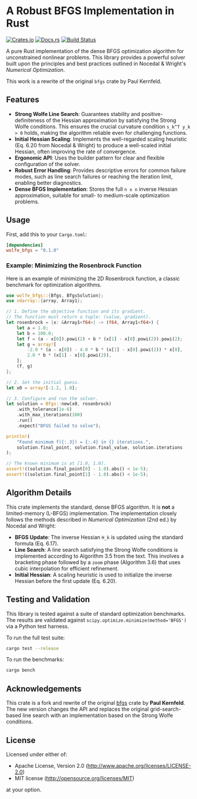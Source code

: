 # A Robust BFGS Implementation in Rust

[![Crates.io](https://img.shields.io/crates/v/wolfe-bfgs.svg)](https://crates.io/crates/wolfe-bfgs)
[![Docs.rs](https://docs.rs/wolfe_bfgs/badge.svg)](https://docs.rs/wolfe_bfgs)
[![Build Status](https://github.com/SauersML/wolfe_bfgs/actions/workflows/test.yml/badge.svg)](https://github.com/SauersML/wolfe_bfgs/actions)

A pure Rust implementation of the dense BFGS optimization algorithm for unconstrained nonlinear problems. This library provides a powerful solver built upon the principles and best practices outlined in Nocedal & Wright's *Numerical Optimization*.

This work is a rewrite of the original `bfgs` crate by Paul Kernfeld.

## Features

*   **Strong Wolfe Line Search**: Guarantees stability and positive-definiteness of the Hessian approximation by satisfying the Strong Wolfe conditions. This ensures the crucial curvature condition `s_k^T y_k > 0` holds, making the algorithm reliable even for challenging functions.
*   **Initial Hessian Scaling**: Implements the well-regarded scaling heuristic (Eq. 6.20 from Nocedal & Wright) to produce a well-scaled initial Hessian, often improving the rate of convergence.
*   **Ergonomic API**: Uses the builder pattern for clear and flexible configuration of the solver.
*   **Robust Error Handling**: Provides descriptive errors for common failure modes, such as line search failures or reaching the iteration limit, enabling better diagnostics.
*   **Dense BFGS Implementation**: Stores the full `n x n` inverse Hessian approximation, suitable for small- to medium-scale optimization problems.

## Usage

First, add this to your `Cargo.toml`:

```toml
[dependencies]
wolfe_bfgs = "0.1.0"
```

### Example: Minimizing the Rosenbrock Function

Here is an example of minimizing the 2D Rosenbrock function, a classic benchmark for optimization algorithms.

```rust
use wolfe_bfgs::{Bfgs, BfgsSolution};
use ndarray::{array, Array1};

// 1. Define the objective function and its gradient.
// The function must return a tuple: (value, gradient).
let rosenbrock = |x: &Array1<f64>| -> (f64, Array1<f64>) {
    let a = 1.0;
    let b = 100.0;
    let f = (a - x[0]).powi(2) + b * (x[1] - x[0].powi(2)).powi(2);
    let g = array![
        -2.0 * (a - x[0]) - 4.0 * b * (x[1] - x[0].powi(2)) * x[0],
        2.0 * b * (x[1] - x[0].powi(2)),
    ];
    (f, g)
};

// 2. Set the initial guess.
let x0 = array![-1.2, 1.0];

// 3. Configure and run the solver.
let solution = Bfgs::new(x0, rosenbrock)
    .with_tolerance(1e-6)
    .with_max_iterations(100)
    .run()
    .expect("BFGS failed to solve");

println!(
    "Found minimum f({:.3}) = {:.4} in {} iterations.",
    solution.final_point, solution.final_value, solution.iterations
);

// The known minimum is at [1.0, 1.0].
assert!((solution.final_point[0] - 1.0).abs() < 1e-5);
assert!((solution.final_point[1] - 1.0).abs() < 1e-5);
```

## Algorithm Details

This crate implements the standard, dense BFGS algorithm. It is **not** a limited-memory (L-BFGS) implementation. The implementation closely follows the methods described in *Numerical Optimization* (2nd ed.) by Nocedal and Wright:

-   **BFGS Update**: The inverse Hessian `H_k` is updated using the standard formula (Eq. 6.17).
-   **Line Search**: A line search satisfying the Strong Wolfe conditions is implemented according to Algorithm 3.5 from the text. This involves a bracketing phase followed by a `zoom` phase (Algorithm 3.6) that uses cubic interpolation for efficient refinement.
-   **Initial Hessian**: A scaling heuristic is used to initialize the inverse Hessian before the first update (Eq. 6.20).

## Testing and Validation

This library is tested against a suite of standard optimization benchmarks. The results are validated against `scipy.optimize.minimize(method='BFGS')` via a Python test harness.

To run the full test suite:
```bash
cargo test --release
```

To run the benchmarks:
```bash
cargo bench
```

## Acknowledgements

This crate is a fork and rewrite of the original [bfgs](https://github.com/paulkernfeld/bfgs) crate by **Paul Kernfeld**. The new version changes the API and replaces the original grid-search-based line search with an implementation based on the Strong Wolfe conditions.

## License

Licensed under either of:
- Apache License, Version 2.0 (http://www.apache.org/licenses/LICENSE-2.0)
- MIT license (http://opensource.org/licenses/MIT)

at your option.
